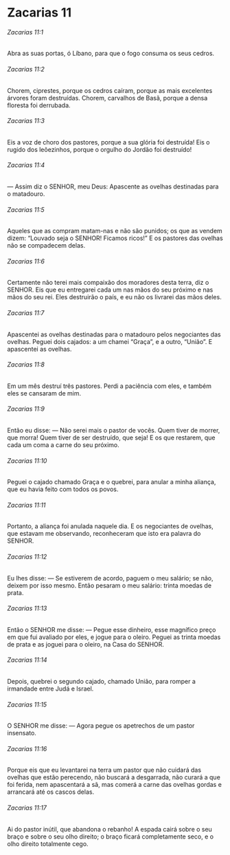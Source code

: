 # Zacarias 11

###### Zacarias 11:1

Abra as suas portas, ó Líbano, para que o fogo consuma os seus cedros.

###### Zacarias 11:2

Chorem, ciprestes, porque os cedros caíram, porque as mais excelentes árvores foram destruídas. Chorem, carvalhos de Basã, porque a densa floresta foi derrubada.

###### Zacarias 11:3

Eis a voz de choro dos pastores, porque a sua glória foi destruída! Eis o rugido dos leõezinhos, porque o orgulho do Jordão foi destruído!

###### Zacarias 11:4

— Assim diz o SENHOR, meu Deus: Apascente as ovelhas destinadas para o matadouro.

###### Zacarias 11:5

Aqueles que as compram matam-nas e não são punidos; os que as vendem dizem: “Louvado seja o SENHOR! Ficamos ricos!” E os pastores das ovelhas não se compadecem delas.

###### Zacarias 11:6

Certamente não terei mais compaixão dos moradores desta terra, diz o SENHOR. Eis que eu entregarei cada um nas mãos do seu próximo e nas mãos do seu rei. Eles destruirão o país, e eu não os livrarei das mãos deles.

###### Zacarias 11:7

Apascentei as ovelhas destinadas para o matadouro pelos negociantes das ovelhas. Peguei dois cajados: a um chamei “Graça”, e a outro, “União”. E apascentei as ovelhas.

###### Zacarias 11:8

Em um mês destruí três pastores. Perdi a paciência com eles, e também eles se cansaram de mim.

###### Zacarias 11:9

Então eu disse: — Não serei mais o pastor de vocês. Quem tiver de morrer, que morra! Quem tiver de ser destruído, que seja! E os que restarem, que cada um coma a carne do seu próximo.

###### Zacarias 11:10

Peguei o cajado chamado Graça e o quebrei, para anular a minha aliança, que eu havia feito com todos os povos.

###### Zacarias 11:11

Portanto, a aliança foi anulada naquele dia. E os negociantes de ovelhas, que estavam me observando, reconheceram que isto era palavra do SENHOR.

###### Zacarias 11:12

Eu lhes disse: — Se estiverem de acordo, paguem o meu salário; se não, deixem por isso mesmo. Então pesaram o meu salário: trinta moedas de prata.

###### Zacarias 11:13

Então o SENHOR me disse: — Pegue esse dinheiro, esse magnífico preço em que fui avaliado por eles, e jogue para o oleiro. Peguei as trinta moedas de prata e as joguei para o oleiro, na Casa do SENHOR.

###### Zacarias 11:14

Depois, quebrei o segundo cajado, chamado União, para romper a irmandade entre Judá e Israel.

###### Zacarias 11:15

O SENHOR me disse: — Agora pegue os apetrechos de um pastor insensato.

###### Zacarias 11:16

Porque eis que eu levantarei na terra um pastor que não cuidará das ovelhas que estão perecendo, não buscará a desgarrada, não curará a que foi ferida, nem apascentará a sã, mas comerá a carne das ovelhas gordas e arrancará até os cascos delas.

###### Zacarias 11:17

Ai do pastor inútil, que abandona o rebanho! A espada cairá sobre o seu braço e sobre o seu olho direito; o braço ficará completamente seco, e o olho direito totalmente cego.

